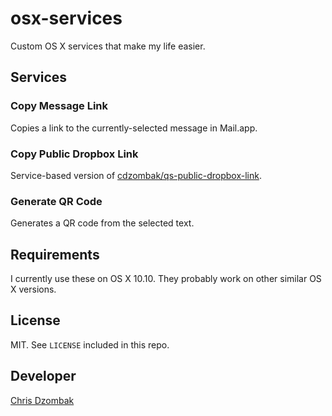 # osx-services

Custom OS X services that make my life easier.

## Services

### Copy Message Link

Copies a link to the currently-selected message in Mail.app.

### Copy Public Dropbox Link

Service-based version of [cdzombak/qs-public-dropbox-link](https://github.com/cdzombak/qs-public-dropbox-link).

### Generate QR Code

Generates a QR code from the selected text.

## Requirements

I currently use these on OS X 10.10. They probably work on other similar OS X versions.

## License

MIT. See `LICENSE` included in this repo.

## Developer

[Chris Dzombak](https://www.dzombak.com)
